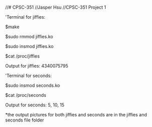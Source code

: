 //# CPSC-351
//Jasper Hsu
//CPSC-351 Project 1


'Terminal for jiffies:

$make

$sudo rmmod jiffies.ko

$sudo insmod jiffies.ko

$cat /proc/jiffies

Output for jiffies: 4340075795


'Terminal for seconds:

$sudo insmod seconds.ko

$cat /proc/seconds

Output for seconds: 5, 10, 15


*the output pictures for both jiffies and seconds are in the jiffies and seconds file folder

